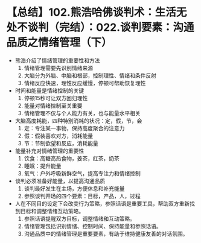 # 【总结】102.熊浩哈佛谈判术：生活无处不谈判（完结）：022.谈判要素：沟通品质之情绪管理（下）

-   熊浩介绍了情绪管理的重要性和方法
    1.  情绪管理需要先识别情绪来源
    2.  大脑分为外脑、中脑和根部，控制理性、情绪和条件反射
    3.  情绪反应快速，理性反应缓慢，停顿可帮助恢复理性
-   时间和能量是情绪控制的关键
    1.  停顿15秒可让双方回归理性
    2.  能量对情绪控制至关重要
    3.  情绪管理不仅与个人能力有关，也与能量水平相关
-   大脑高度耗能，四种特别消耗的状况：定，假，节，会
    1.  定：专注某一事物，保持高度聚合的注意力
    2.  假：假装喜欢对方，消耗能量
    3.  节：节制欲望和反应，消耗能量
-   能量补充对情绪管理的重要性
    1.  饮食：高糖高热食物，姜茶，红茶，奶茶
    2.  睡眠：提升能量
    3.  氧气：户外呼吸新鲜空气，提高专注力和情绪控制
-   谈判必须准备好能量，以提高沟通品质
    1.  谈判最好发生在主场，方便休息和补充能量
    2.  参照谈判开场的四个要素：目标，产品，人，过程
-   人在不同目的设定下会改变行为策略，参照话语是重要工具，帮助双方重新找到目标和调整情绪互动策略。
    1.  参照话语提醒双方目标，调整情绪和互动策略。
    2.  情绪管理包括识别情绪、控制时间、保持能量和参照话语。
    3.  沟通品质中的情绪管理是重要要素，有助于维持健康友善的对话氛围。